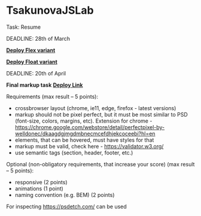 # TsakunovaJSLab

Task: Resume


DEADLINE: 28th of March


[**Deploy Flex variant**](https://tsakunova.github.io/TsakunovaJSLab/resume-flex/)  


[**Deploy Float variant**](https://tsakunova.github.io/TsakunovaJSLab/resume-float/)

DEADLINE: 20th of April

**Final markup task** [**Deploy Link**](https://tsakunova.github.io/TsakunovaJSLab/markup-task/)


Requirements (max result – 5 points):
+	crossbrowser layout (chrome, ie11, edge, firefox - latest versions)
+	markup should not be pixel perfect, but it must be most similar to PSD (font-size, colors, margins, etc). Extension for chrome - https://chrome.google.com/webstore/detail/perfectpixel-by-welldonec/dkaagdgjmgdmbnecmcefdhjekcoceebi?hl=en
+	elements, that can be hovered, must have styles for that
+	markup must be valid, check here - https://validator.w3.org/
+	use semantic tags (section, header, footer, etc.)

Optional (non-obligatory requirements, that increase your score) (max result – 5 points):
+	responsive (2 points)
+	animations (1 point)
+	naming convention (e.g. BEM) (2 points)


For inspecting https://psdetch.com/ can be used
